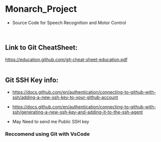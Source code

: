 # Monarch_Project
- Source Code for Speech Recognition and Motor Control

<br />


## Link to Git CheatSheet:
https://education.github.com/git-cheat-sheet-education.pdf
<br />
<br />

## Git SSH Key info:
- https://docs.github.com/en/authentication/connecting-to-github-with-ssh/adding-a-new-ssh-key-to-your-github-account

- https://docs.github.com/en/authentication/connecting-to-github-with-ssh/generating-a-new-ssh-key-and-adding-it-to-the-ssh-agent

- May Need to send me Public SSH key


### Reccomend using Git with VsCode
